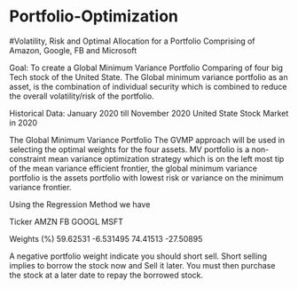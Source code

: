 # Portfolio-Optimization

#Volatility, Risk and Optimal Allocation for a Portfolio Comprising of Amazon, Google, FB and Microsoft

Goal:   To create a Global Minimum Variance Portfolio Comparing of four big Tech stock of the United State. 
The Global minimum variance portfolio as an asset, is the combination of individual security which is combined to reduce the overall volatility/risk of the portfolio.

Historical Data:  January 2020 till November 2020
United State Stock Market in 2020
 
 
The Global Minimum Variance Portfolio
The GVMP approach will be used in selecting the optimal weights for the four assets. MV portfolio is a non-constraint mean variance optimization strategy which is on the left most tip of the mean variance efficient frontier, the global minimum variance portfolio is the assets portfolio with lowest risk or variance on the minimum variance frontier.

Using the Regression Method we have

Ticker	AMZN	FB	GOOGL      	MSFT

Weights (%)	59.62531	-6.531495	74.41513	-27.50895

A negative portfolio weight indicate you should short sell. Short selling implies to borrow the stock now and Sell it later. You must then purchase the stock at a later date to repay the borrowed stock.

